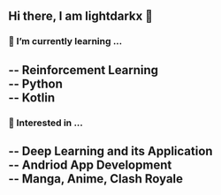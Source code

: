## Hi there, I am lightdarkx 👋


### 🌱 I’m currently learning ...
-- Reinforcement Learning <br>
-- Python <br>
-- Kotlin <br>
-
### 🔭 Interested in ...
-- Deep Learning and its Application <br>
-- Andriod App Development<br>
-- Manga, Anime, Clash Royale <br>
-
<!--
### 📫 Connect with me ...


--> 
<!--
**lightdarkx/lightdarkx** is a ✨ _special_ ✨ repository because its `README.md` (this file) appears on your GitHub profile.

Here are some ideas to get you started:

- 🔭 I’m currently working on ...
- 🌱 I’m currently learning ...
- 👯 I’m looking to collaborate on ...
- 🤔 I’m looking for help with ...
- 💬 Ask me about ...
- 📫 How to reach me: ...
- 😄 Pronouns: ...
- ⚡ Fun fact: ...
-->
